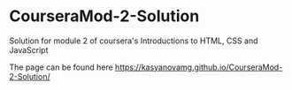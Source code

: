 # CourseraMod-2-Solution
Solution for module 2 of coursera's Introductions to HTML, CSS and JavaScript

The page can be found here https://kasyanovamg.github.io/CourseraMod-2-Solution/
